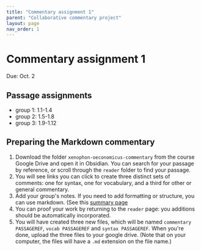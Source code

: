 ```yaml
---
title: "Commentary assignment 1"
parent: "Collaborative commentary project"
layout: page
nav_order: 1
---
```



# Commentary assignment 1

Due:  Oct. 2

## Passage assignments

- group 1: 1.1-1.4
- group 2: 1.5-1.8
- group 3: 1.9-1.12



## Preparing the Markdown commentary

1. Download the folder `xenophon-oeconomicus-commentary` from the course Google Drive and open it in Obsidian. You can search for your passage by reference, or scroll through the `reader` folder to find your passage.
2. You will see links you can click to create three distinct sets of comments: one for syntax, one for vocabulary, and a third for other or general commentary.
3. Add your group's notes. If you need to add formatting or structure, you can use markdown.  (See this [summary page](https://commonmark.org/help/)
3. You can proof your work by returning to the `reader` page: you additions should be automatically incorporated.
4. You will have created three new files, which will be named `commentary PASSAGEREF`, `vocab PASSAGEREF` and `syntax PASSAGEREF`.  When you're done, upload the three files to your google drive.  (Note that on your computer, the files will have a `.md` extension on the file name.)

